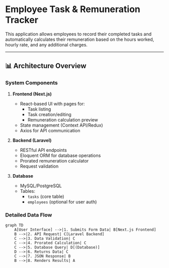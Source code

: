 # Employee Task & Remuneration Tracker

This application allows employees to record their completed tasks and automatically calculates their remuneration based on the hours worked, hourly rate, and any additional charges.

---

## 📊 Architecture Overview

### System Components
1. **Frontend (Next.js)**
   - React-based UI with pages for:
     - Task listing
     - Task creation/editing
     - Remuneration calculation preview
   - State management (Context API/Redux)
   - Axios for API communication

2. **Backend (Laravel)**
   - RESTful API endpoints
   - Eloquent ORM for database operations
   - Prorated remuneration calculator
   - Request validation

3. **Database**
   - MySQL/PostgreSQL
   - Tables:
     - `tasks` (core table)
     - `employees` (optional for user auth)

### Detailed Data Flow
```mermaid
graph TD
    A[User Interface] -->|1. Submits Form Data| B[Next.js Frontend]
    B -->|2. API Request| C[Laravel Backend]
    C -->|3. Data Validation| C
    C -->|4. Prorated Calculation| C
    C -->|5. Database Query| D[(Database)]
    D -->|6. Returns Data| C
    C -->|7. JSON Response| B
    B -->|8. Renders Results| A
